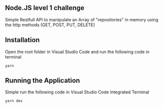 ## Node.JS level 1 challenge

Simple Restfull API to manipulate an Array of "repositories" in memory using the http methods (GET, POST, PUT, DELETE)

## Installation

Open the root folder in Visual Studio Code and run the following code in terminal

```
yarn
```

## Running the Application

Simple run the following code in Visual Studio Code Integrated Terminal

```
yarn dev
```
